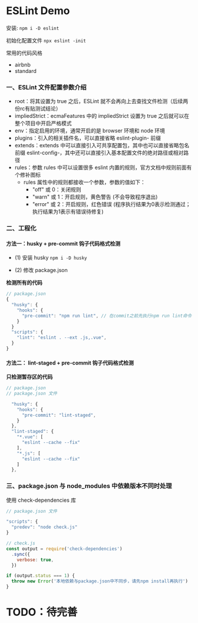 # ESLint Demo

安装: ```npm i -D eslint```

初始化配置文件 ```npx eslint -init```

常用的代码风格
- airbnb 
- standard

### 一、ESLint 文件配置参数介绍


- root：将其设置为 true 之后，ESLint 就不会再向上去查找文件检测（后续两份rc有贴测试结论）
- impliedStrict：ecmaFeatures 中的 impliedStrict 设置为 true 之后就可以在整个项目中开启严格模式
- env：指定启用的环境，通常开启的是 browser 环境和 node 环境
- plugins：引入的相关插件名，可以直接省略 eslint-plugin- 前缀
- extends：extends 中可以直接引入可共享配置包，其中也可以直接省略包名前缀 eslint-config-，其中还可以直接引入基本配置文件的绝对路径或相对路径
- rules：参数 rules 中可以设置很多 eslint 内置的规则，官方文档中规则前面有个修补图标
    - rules 属性中的规则都接收一个参数，参数的值如下：
        - "off" 或 0：关闭规则
        - "warn" 或 1：开启规则，黄色警告 (不会导致程序退出)
        - "error" 或 2：开启规则，红色错误 (程序执行结果为0表示检测通过；执行结果为1表示有错误待修复)

### 二、工程化 

#### 方法一：husky + pre-commit 钩子代码格式检测

- (1) 安装 husky ```npm i -D husky```

- (2) 修改 package.json

**检测所有的代码**

```js
// package.json
{ 
  "husky": { 
    "hooks": { 
      "pre-commit": "npm run lint", // 在commit之前先执行npm run lint命令 
    } 
  } 
  "scripts": { 
    "lint": "eslint . --ext .js,.vue", 
  } 
}
```

#### 方法二： lint-staged + pre-commit 钩子代码格式检测

**只检测暂存区的代码**

```js
// package.json
// package.json 文件

  "husky": {
    "hooks": {
      "pre-commit": "lint-staged",
    }
  },
  "lint-staged": {
    "*.vue": [
      "eslint --cache --fix"
    ],
    "*.js": [
      "eslint --cache --fix"
    ]
  },
```

###  三、package.json 与 node_modules 中依赖版本不同时处理

使用 check-dependencies 库

```js
// package.json 文件

"scripts": {
  "predev": "node check.js"
}
```

```js
// check.js
const output = require('check-dependencies')
  .sync({
    verbose: true, 
  })

if (output.status === 1) {
  throw new Error('本地依赖与package.json中不同步，请先npm install再执行')
}
```

# TODO：待完善

